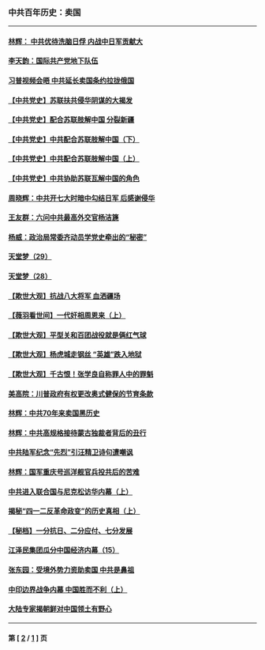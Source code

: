 ### 中共百年历史：卖国
---
#### [林辉： 中共优待洗脑日俘 内战中日军贡献大](../../pages/nf1176117/n13624644.md?02010430) 
#### [李天韵：国际共产党地下队伍](../../pages/nf1176117/n13611808.md?02010430) 
#### [习普视频会晤 中共延长卖国条约拉拢俄国](../../pages/nf1176117/n13060971.md?02010430) 
#### [【中共党史】苏联扶共侵华阴谋的大揭发](../../pages/nf1176117/n13056050.md?02010430) 
#### [【中共党史】配合苏联肢解中国 分裂新疆](../../pages/nf1176117/n13040700.md?02010430) 
#### [【中共党史】中共配合苏联肢解中国（下）](../../pages/nf1176117/n13035660.md?02010430) 
#### [【中共党史】中共配合苏联肢解中国（上）](../../pages/nf1176117/n13030262.md?02010430) 
#### [【中共党史】中共协助苏联瓦解中国的角色](../../pages/nf1176117/n13018109.md?02010430) 
#### [周晓辉：中共开七大时暗中勾结日军 后感谢侵华](../../pages/nf1176117/n12921960.md?02010430) 
#### [王友群：六问中共最高外交官杨洁篪](../../pages/nf1176117/n12836495.md?02010430) 
#### [杨威：政治局常委齐动员学党史牵出的“秘密”](../../pages/nf1176117/n12764642.md?02010430) 
#### [天堂梦（29）](../../pages/nf1176117/n12408465.md?02010430) 
#### [天堂梦（28）](../../pages/nf1176117/n12408309.md?02010430) 
#### [【欺世大观】抗战八大将军 血洒疆场](../../pages/nf1176117/n12357044.md?02010430) 
#### [【薇羽看世间】一代奸相周恩来（上）](../../pages/nf1176117/n12401109.md?02010430) 
#### [【欺世大观】平型关和百团战役就是俩红气球](../../pages/nf1176117/n12359157.md?02010430) 
#### [【欺世大观】杨虎城走钢丝 “英雄”跌入地狱](../../pages/nf1176117/n12358840.md?02010430) 
#### [【欺世大观】千古恨！张学良自称罪人中的罪魁](../../pages/nf1176117/n12358629.md?02010430) 
#### [美高院：川普政府有权更改奥式健保的节育条款](../../pages/nf1176117/n12242171.md?02010430) 
#### [林辉：中共70年来卖国黑历史](../../pages/nf1176117/n11552181.md?02010430) 
#### [林辉：中共高规格接待蒙古独裁者背后的丑行](../../pages/nf1176117/n11225005.md?02010430) 
#### [中共陆军纪念“先烈”引汪精卫诗句遭嘲讽](../../pages/nf1176117/n11153345.md?02010430) 
#### [林辉：国军重庆号巡洋舰官兵投共后的苦难](../../pages/nf1176117/n10997801.md?02010430) 
#### [中共进入联合国与尼克松访华内幕（上）](../../pages/nf1176117/n10138788.md?02010430) 
#### [揭秘“四一二反革命政变”的历史真相（上）](../../pages/nf1176117/n9996650.md?02010430) 
#### [【秘档】一分抗日、二分应付、七分发展](../../pages/nf1176117/n9331484.md?02010430) 
#### [江泽民集团瓜分中国经济内幕（15）](../../pages/nf1176117/n9268584.md?02010430) 
#### [张东园：受境外势力资助卖国 中共是鼻祖](../../pages/nf1176117/n9272480.md?02010430) 
#### [中印边界战争内幕 中国胜而不利（上）](../../pages/nf1176117/n9252458.md?02010430) 
#### [大陆专家揭朝鲜对中国领土有野心](../../pages/nf1176117/n9074056.md?02010430) 

---
#### 第 [ [2](./2.md?02010430) / [1](./1.md?02010430) ] 页
